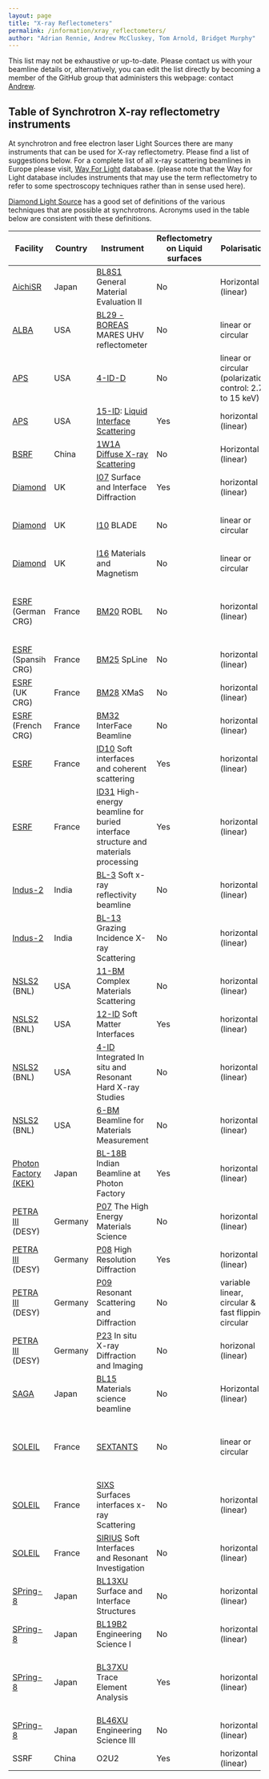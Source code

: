```yaml
---
layout: page
title: "X-ray Reflectometers"
permalink: /information/xray_reflectometers/
author: "Adrian Rennie, Andrew McCluskey, Tom Arnold, Bridget Murphy"
---
```


This list may not be exhaustive or up-to-date. Please contact us with your beamline details or, alternatively, you can edit the list directly by becoming a member of the GitHub group that administers this webpage: contact [Andrew](mailto:andrew.mccluskey@ess.eu).

## Table of Synchrotron X-ray reflectometry instruments

At synchrotron and free electron laser Light Sources there are many instruments that can be used for X-ray reflectometry. Please find a list of suggestions below. For a complete list of all x-ray scattering beamlines in Europe please visit, [Way For Light](https://www.wayforlight.eu/en/catalogue?Techniques=1394) database. (please note that the Way for Light database includes instruments that may use the term reflectometry to refer to some spectroscopy techniques rather than in sense used here).

[Diamond Light Source](https://www.diamond.ac.uk/Instruments/Techniques.html) has a good set of definitions of the various techniques that are possible at synchrotrons. Acronyms used in the table below are consistent with these definitions.

| Facility | Country | Instrument | Reflectometry on Liquid surfaces | Polarisation | Energy Range | Other techniques | Beamline Publications |
| --- | --- | --- | --- | --- | --- | --- | --- |
| [AichiSR](http://www.astf-kha.jp/synchrotron/en/) | Japan | [BL8S1](http://www.astf-kha.jp/synchrotron/en/userguide/gaiyou/bl8s1_ii_x.html) General Material Evaluation II | No | Horizontal (linear) | 9.3-14.6keV | GIXD & more | |
| [ALBA](https://www.cells.es/en) | USA | [BL29 - BOREAS](https://www.cells.es/en/beamlines/en/beamlines/bl29-boreas) MARES UHV reflectometer | No | linear or circular | 80-4000 eV | resonant magnetic scattering and GISAXS |   |
| [APS](https://www.aps.anl.gov/) | USA | [4-ID-D](https://www.aps.anl.gov/Sector-4/4-ID-D)  | No | linear or circular (polarization control: 2.7 to 15 keV) | 2.7-40keV | Magnetic Spectroscopy, resonant and low-energy diffraction |   |
| [APS](https://www.aps.anl.gov/) | USA | [15-ID](https://chemmatcars.uchicago.edu/): [Liquid Interface Scattering](https://chemmatcars.uchicago.edu/experimental-facility/experimental-techniques/liquid-surface-x-ray-scattering/)  | Yes | horizontal (linear) | 5-70keV | GID, GISAXS & more |   |
| [BSRF](http://english.bsrf.ihep.cas.cn/) | China | [1W1A Diffuse X-ray Scattering](http://english.bsrf.ihep.cas.cn/facilityinformation/beamlineintroduction/1W1A/201112/t20111213_79991.html) | No | Horizontal (linear) | 8 kev, 13.9 keV | XRD, GIXRD |  |
| [Diamond](https://www.diamond.ac.uk) | UK | [I07](https://www.diamond.ac.uk/Instruments/Structures-and-Surfaces/I07) Surface and Interface Diffraction | Yes | horizontal (linear) | 4-45keV | GIXD, GISAXS | [2012](https://doi.org/10.1107/S0909049512009272), [2016](https://dx.doi.org/10.1107/S1600577516009875)  |
| [Diamond](https://www.diamond.ac.uk) | UK | [I10](https://www.diamond.ac.uk/Instruments/Magnetic-Materials/I10) BLADE | No | linear or circular | 0.4-2keV | XAS, XMCD, Soft X-ray Diffraction & more |   |
| [Diamond](https://www.diamond.ac.uk) | UK | [I16](https://www.diamond.ac.uk/Instruments/Magnetic-Materials/I16) Materials and Magnetism | No | linear or circular | 3.3-25keV | GIXD, WAXS & more |   |
| [ESRF](https://www.esrf.eu/) (German CRG)| France | [BM20](https://www.hzdr.de/db/Cms?pNid=247&pLang=de) ROBL | No |horizontal (linear) | 3.5-35keV | GIXD & Resonant Anomalous X-ray Reflectometry, XAS, XES | |
| [ESRF](https://www.esrf.eu/) (Spansih CRG)| France | [BM25](https://www.esrf.eu/UsersAndScience/Experiments/CRG/BM25) SpLine| No |horizontal (linear) | 5-35keV | GIXD, XPS | |
| [ESRF](https://www.esrf.eu/) (UK CRG)| France | [BM28](https://warwick.ac.uk/fac/cross_fac/xmas) XMaS| No |horizontal (linear) | 2.4-15keV | GIXD, GISAXS, SAXS, XAS & more| |
| [ESRF](https://www.esrf.eu/) (French CRG)| France | [BM32](https://www.esrf.eu/UsersAndScience/Experiments/CRG/BM32) InterFace Beamline| No |horizontal (linear) | 7-30keV | GIXD, XAS & more| |
| [ESRF](https://www.esrf.eu/) | France | [ID10](https://www.esrf.eu/UsersAndScience/Experiments/CBS/ID10) Soft interfaces and coherent scattering | Yes |horizontal (linear) | 7-24keV | GIXD, GISAXS & more | |
| [ESRF](https://www.esrf.eu/) | France | [ID31](https://www.esrf.eu/UsersAndScience/Experiments/StructMaterials/ID31) High-energy beamline for buried interface structure and materials processing | Yes |horizontal (linear) | 21-150keV | GIXD, GISAXS & more | |
| [Indus-2](https://www.rrcat.gov.in/technology/accel/indus2.html) |India | [BL-3](https://www.rrcat.gov.in/technology/accel/srul/beamlines/softxray.html) Soft x-ray reflectivity beamline | No | horizontal (linear) | 100-1500 eV | TEY | |
| [Indus-2](https://www.rrcat.gov.in/technology/accel/indus2.html) |India | [BL-13](https://www.rrcat.gov.in/technology/accel/srul/beamlines/gixs_bl13.html) Grazing Incidence X-ray Scattering | No | horizontal (linear) | 5-11 keV | GIXD, GISAXS & XRD | |
| [NSLS2](https://www.bnl.gov/ps) (BNL) | USA |[11-BM](https://www.bnl.gov/ps/beamlines/beamline.php?r=11-BM) Complex Materials Scattering | No | horizontal (linear) | 10 - 17 keV | (GI)SAXS/WAXS | |
| [NSLS2](https://www.bnl.gov/ps) (BNL) | USA |[12-ID](https://www.bnl.gov/ps/beamlines/beamline.php?r=12-ID) Soft Matter Interfaces | Yes | horizontal (linear) | 2.05 - 24 keV | (GI)SAXS/WAXS, XRD | |
| [NSLS2](https://www.bnl.gov/ps) (BNL) | USA |[4-ID](https://www.bnl.gov/ps/beamlines/beamline.php?r=4-ID) Integrated In situ and Resonant Hard X-ray Studies | No | horizontal (linear) | 6 - 23 keV | (GI)SAXS/WAXS| |
| [NSLS2](https://www.bnl.gov/ps) (BNL) | USA |[6-BM](https://www.bnl.gov/ps/beamlines/beamline.php?r=6-BM) Beamline for Materials Measurement | No | horizontal (linear) | 4 - 23 keV | GIXD, GISAXS, resonant x-ray scattering | |
| [Photon Factory (KEK)](https://www2.kek.jp/imss/pf/eng/) |Japan | [BL-18B](http://www.saha.ac.in/web/photon-factory-home) Indian Beamline at Photon Factory | Yes | horizontal (linear) | 8-19 keV | GIXD & XRD | |
| [PETRA III](https://photon-science.desy.de/facilities/petra_iii/index_eng.html) (DESY) | Germany | [P07](https://photon-science.desy.de/facilities/petra_iii/beamlines/p07_high_energy_materials_science/index_eng.html) The High Energy Materials Science | No | horizontal (linear) | 33-200keV | XRD & more | |
| [PETRA III](https://photon-science.desy.de/facilities/petra_iii/index_eng.html) (DESY) | Germany | [P08](https://photon-science.desy.de/facilities/petra_iii/beamlines/p08_high_resolution_diffraction/index_eng.html) High Resolution Diffraction | Yes | horizontal (linear) | 5.4-29.4keV | (GI)XRD, (GI)SAXS & more | [2012](http://dx.doi.org/10.1107/S0909049511047236), [2014](https://doi.org/10.1107/S1600577513026192), [2022](https://doi.org/10.1088/1742-6596/2380/1/012047) |
| [PETRA III](https://photon-science.desy.de/facilities/petra_iii/index_eng.html) (DESY) | Germany | [P09](https://photon-science.desy.de/facilities/petra_iii/beamlines/p09_resonant_scattering_and_diffraction/index_eng.html) Resonant Scattering and Diffraction | No | variable linear, circular & fast flipping circular | 2.7keV – 31keV | REXS, XRMR+XMCD & more | |
| [PETRA III](https://photon-science.desy.de/facilities/petra_iii/index_eng.html) (DESY) | Germany | [P23](https://photon-science.desy.de/facilities/petra_iii/beamlines/p23_in_situ_x_ray_diffraction_and_imaging/index_eng.html) In situ X-ray Diffraction and Imaging | No | horizonal (linear) | 5keV – 35keV | (GI)XRD, anomalous diffraction, DAFS | |
| [SAGA](http://www.saga-ls.jp/main/206.html#gsc.tab=0) | Japan | [BL15](http://www.saga-ls.jp/main/247.html#gsc.tab=0) Materials science beamline | No | Horizontal (linear) | 2.1-23keV | XRD, SAXS, XAS & more | |
| [SOLEIL](https://www.synchrotron-soleil.fr/en)| France |[SEXTANTS](https://www.synchrotron-soleil.fr/en/beamlines/sextants) | No | linear or circular | 50 - 1800 eV | RIXS, X-ray resonant magnetic scattering, Coherent x-ray scattering | |
| [SOLEIL](https://www.synchrotron-soleil.fr/en)| France |[SIXS](https://www.synchrotron-soleil.fr/en/beamlines/sixs) Surfaces interfaces x-ray Scattering | No | horizontal (linear) | 5 -20 keV | XRD, GIXD & more | |
| [SOLEIL](https://www.synchrotron-soleil.fr/en)| France |[SIRIUS](https://www.synchrotron-soleil.fr/en/beamlines/sirius) Soft Interfaces and Resonant Investigation | No | horizontal (linear) | 1.4 -13 keV |  GIXD, GISAXS, XAS & more | |
| [SPring-8](http://www.spring8.or.jp/en/)| Japan |[BL13XU](http://www.spring8.or.jp/wkg/BL13XU/instrument/lang-en/INS-0000000394/instrument_summary_view) Surface and Interface Structures| No | horizontal (linear) | 6-50 keV |  GIXD | |
| [SPring-8](http://www.spring8.or.jp/en/)| Japan |[BL19B2](http://www.spring8.or.jp/wkg/BL19B2/instrument/lang-en/INS-0000000300/instrument_summary_view) Engineering Science I | No | horizontal (linear) | 5-72 keV |  GIXD, SAXS, XRD | |
| [SPring-8](http://www.spring8.or.jp/en/)| Japan |[BL37XU](http://www.spring8.or.jp/wkg/BL37XU/instrument/lang-en/INS-0000000591/instrument_summary_view) Trace Element Analysis | Yes | horizontal (linear) | 4.5-113 keV |  XAS (please contact the beamline staff for details of reflectometry capabilities) | |
| [SPring-8](http://www.spring8.or.jp/en/)| Japan |[BL46XU](http://www.spring8.or.jp/wkg/BL46XU/instrument/lang-en/INS-0000001484/instrument_summary_view) Engineering Science III | No | horizontal (linear) | 6-35 keV |  GIXD, XRD & more | |
| SSRF| China | O2U2 | Yes | horizontal (linear) | 4.8-28 keV |  XRD, GIXD & more | 
